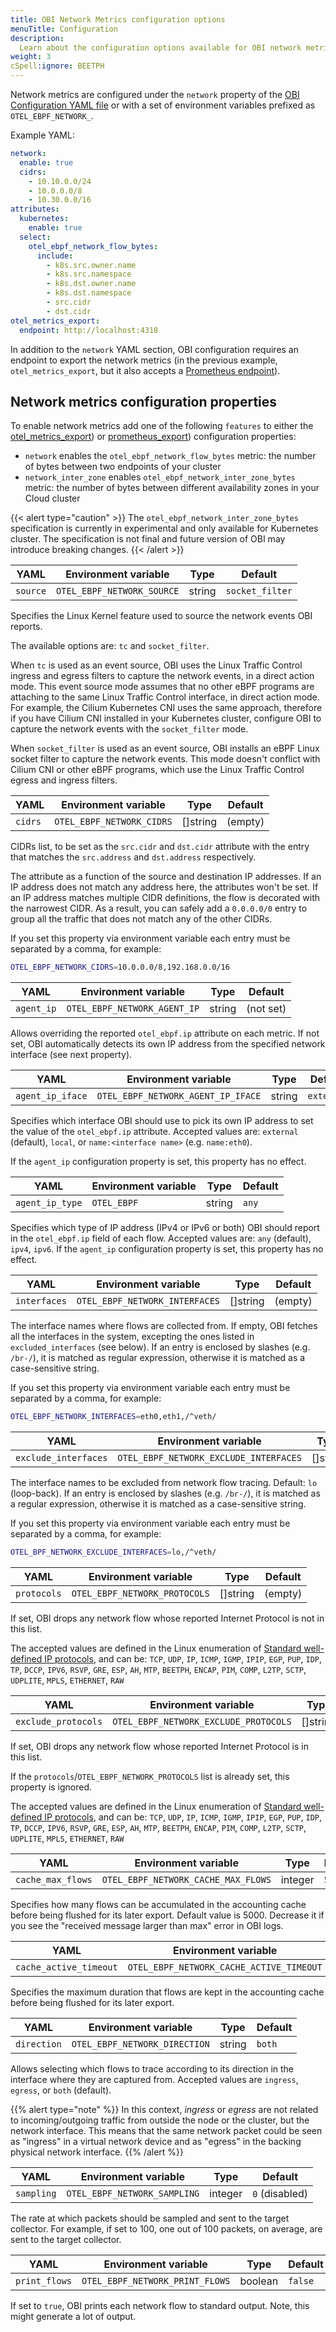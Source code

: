 ```yaml
---
title: OBI Network Metrics configuration options
menuTitle: Configuration
description:
  Learn about the configuration options available for OBI network metrics
weight: 3
cSpell:ignore: BEETPH
---
```


Network metrics are configured under the `network` property of the
[OBI Configuration YAML file](../../configure/options/) or with a set of
environment variables prefixed as `OTEL_EBPF_NETWORK_`.

Example YAML:

```yaml
network:
  enable: true
  cidrs:
    - 10.10.0.0/24
    - 10.0.0.0/8
    - 10.30.0.0/16
attributes:
  kubernetes:
    enable: true
  select:
    otel_ebpf_network_flow_bytes:
      include:
        - k8s.src.owner.name
        - k8s.src.namespace
        - k8s.dst.owner.name
        - k8s.dst.namespace
        - src.cidr
        - dst.cidr
otel_metrics_export:
  endpoint: http://localhost:4318
```

In addition to the `network` YAML section, OBI configuration requires an
endpoint to export the network metrics (in the previous example,
`otel_metrics_export`, but it also accepts a
[Prometheus endpoint](../../configure/options/)).

## Network metrics configuration properties

To enable network metrics add one of the following `features` to either the
[otel_metrics_export](../../configure/export-data/)) or
[prometheus_export](../../configure/export-data/#prometheus-http-endpoint))
configuration properties:

- `network` enables the `otel_ebpf_network_flow_bytes` metric: the number of
  bytes between two endpoints of your cluster
- `network_inter_zone` enables `otel_ebpf_network_inter_zone_bytes` metric: the
  number of bytes between different availability zones in your Cloud cluster

{{< alert type="caution" >}} The `otel_ebpf_network_inter_zone_bytes`
specification is currently in experimental and only available for Kubernetes
cluster. The specification is not final and future version of OBI may introduce
breaking changes. {{< /alert >}}

| YAML     | Environment variable       | Type   | Default         |
| -------- | -------------------------- | ------ | --------------- |
| `source` | `OTEL_EBPF_NETWORK_SOURCE` | string | `socket_filter` |

Specifies the Linux Kernel feature used to source the network events OBI
reports.

The available options are: `tc` and `socket_filter`.

When `tc` is used as an event source, OBI uses the Linux Traffic Control ingress
and egress filters to capture the network events, in a direct action mode. This
event source mode assumes that no other eBPF programs are attaching to the same
Linux Traffic Control interface, in direct action mode. For example, the Cilium
Kubernetes CNI uses the same approach, therefore if you have Cilium CNI
installed in your Kubernetes cluster, configure OBI to capture the network
events with the `socket_filter` mode.

When `socket_filter` is used as an event source, OBI installs an eBPF Linux
socket filter to capture the network events. This mode doesn't conflict with
Cilium CNI or other eBPF programs, which use the Linux Traffic Control egress
and ingress filters.

| YAML    | Environment variable      | Type     | Default |
| ------- | ------------------------- | -------- | ------- |
| `cidrs` | `OTEL_EBPF_NETWORK_CIDRS` | []string | (empty) |

CIDRs list, to be set as the `src.cidr` and `dst.cidr` attribute with the entry
that matches the `src.address` and `dst.address` respectively.

The attribute as a function of the source and destination IP addresses. If an IP
address does not match any address here, the attributes won't be set. If an IP
address matches multiple CIDR definitions, the flow is decorated with the
narrowest CIDR. As a result, you can safely add a `0.0.0.0/0` entry to group all
the traffic that does not match any of the other CIDRs.

If you set this property via environment variable each entry must be separated
by a comma, for example:

```sh
OTEL_EBPF_NETWORK_CIDRS=10.0.0.0/8,192.168.0.0/16
```

| YAML       | Environment variable         | Type   | Default   |
| ---------- | ---------------------------- | ------ | --------- |
| `agent_ip` | `OTEL_EBPF_NETWORK_AGENT_IP` | string | (not set) |

Allows overriding the reported `otel_ebpf.ip` attribute on each metric. If not
set, OBI automatically detects its own IP address from the specified network
interface (see next property).

| YAML             | Environment variable               | Type   | Default    |
| ---------------- | ---------------------------------- | ------ | ---------- |
| `agent_ip_iface` | `OTEL_EBPF_NETWORK_AGENT_IP_IFACE` | string | `external` |

Specifies which interface OBI should use to pick its own IP address to set the
value of the `otel_ebpf.ip` attribute. Accepted values are: `external`
(default), `local`, or `name:<interface name>` (e.g. `name:eth0`).

If the `agent_ip` configuration property is set, this property has no effect.

| YAML            | Environment variable | Type   | Default |
| --------------- | -------------------- | ------ | ------- |
| `agent_ip_type` | `OTEL_EBPF`          | string | `any`   |

Specifies which type of IP address (IPv4 or IPv6 or both) OBI should report in
the `otel_ebpf.ip` field of each flow. Accepted values are: `any` (default),
`ipv4`, `ipv6`. If the `agent_ip` configuration property is set, this property
has no effect.

| YAML         | Environment variable           | Type     | Default |
| ------------ | ------------------------------ | -------- | ------- |
| `interfaces` | `OTEL_EBPF_NETWORK_INTERFACES` | []string | (empty) |

The interface names where flows are collected from. If empty, OBI fetches all
the interfaces in the system, excepting the ones listed in `excluded_interfaces`
(see below). If an entry is enclosed by slashes (e.g. `/br-/`), it is matched as
regular expression, otherwise it is matched as a case-sensitive string.

If you set this property via environment variable each entry must be separated
by a comma, for example:

```sh
OTEL_EBPF_NETWORK_INTERFACES=eth0,eth1,/^veth/
```

| YAML                 | Environment variable                   | Type     | Default |
| -------------------- | -------------------------------------- | -------- | ------- |
| `exclude_interfaces` | `OTEL_EBPF_NETWORK_EXCLUDE_INTERFACES` | []string | `lo`    |

The interface names to be excluded from network flow tracing. Default: `lo`
(loop-back). If an entry is enclosed by slashes (e.g. `/br-/`), it is matched as
a regular expression, otherwise it is matched as a case-sensitive string.

If you set this property via environment variable each entry must be separated
by a comma, for example:

```sh
OTEL_BPF_NETWORK_EXCLUDE_INTERFACES=lo,/^veth/
```

| YAML        | Environment variable          | Type     | Default |
| ----------- | ----------------------------- | -------- | ------- |
| `protocols` | `OTEL_EBPF_NETWORK_PROTOCOLS` | []string | (empty) |

If set, OBI drops any network flow whose reported Internet Protocol is not in
this list.

The accepted values are defined in the Linux enumeration of
[Standard well-defined IP protocols](https://elixir.bootlin.com/linux/v6.8.7/source/include/uapi/linux/in.h#L28),
and can be: `TCP`, `UDP`, `IP`, `ICMP`, `IGMP`, `IPIP`, `EGP`, `PUP`, `IDP`,
`TP`, `DCCP`, `IPV6`, `RSVP`, `GRE`, `ESP`, `AH`, `MTP`, `BEETPH`, `ENCAP`,
`PIM`, `COMP`, `L2TP`, `SCTP`, `UDPLITE`, `MPLS`, `ETHERNET`, `RAW`

| YAML                | Environment variable                  | Type     | Default |
| ------------------- | ------------------------------------- | -------- | ------- |
| `exclude_protocols` | `OTEL_EBPF_NETWORK_EXCLUDE_PROTOCOLS` | []string | (empty) |

If set, OBI drops any network flow whose reported Internet Protocol is in this
list.

If the `protocols`/`OTEL_EBPF_NETWORK_PROTOCOLS` list is already set, this
property is ignored.

The accepted values are defined in the Linux enumeration of
[Standard well-defined IP protocols](https://elixir.bootlin.com/linux/v6.8.7/source/include/uapi/linux/in.h#L28),
and can be: `TCP`, `UDP`, `IP`, `ICMP`, `IGMP`, `IPIP`, `EGP`, `PUP`, `IDP`,
`TP`, `DCCP`, `IPV6`, `RSVP`, `GRE`, `ESP`, `AH`, `MTP`, `BEETPH`, `ENCAP`,
`PIM`, `COMP`, `L2TP`, `SCTP`, `UDPLITE`, `MPLS`, `ETHERNET`, `RAW`

| YAML              | Environment variable                | Type    | Default |
| ----------------- | ----------------------------------- | ------- | ------- |
| `cache_max_flows` | `OTEL_EBPF_NETWORK_CACHE_MAX_FLOWS` | integer | `5000`  |

Specifies how many flows can be accumulated in the accounting cache before being
flushed for its later export. Default value is 5000. Decrease it if you see the
"received message larger than max" error in OBI logs.

| YAML                   | Environment variable                     | Type     | Default |
| ---------------------- | ---------------------------------------- | -------- | ------- |
| `cache_active_timeout` | `OTEL_EBPF_NETWORK_CACHE_ACTIVE_TIMEOUT` | duration | `5s`    |

Specifies the maximum duration that flows are kept in the accounting cache
before being flushed for its later export.

| YAML        | Environment variable          | Type   | Default |
| ----------- | ----------------------------- | ------ | ------- |
| `direction` | `OTEL_EBPF_NETWORK_DIRECTION` | string | `both`  |

Allows selecting which flows to trace according to its direction in the
interface where they are captured from. Accepted values are `ingress`, `egress`,
or `both` (default).

{{% alert type="note" %}} In this context, _ingress_ or _egress_ are not related
to incoming/outgoing traffic from outside the node or the cluster, but the
network interface. This means that the same network packet could be seen as
"ingress" in a virtual network device and as "egress" in the backing physical
network interface. {{% /alert %}}

| YAML       | Environment variable         | Type    | Default        |
| ---------- | ---------------------------- | ------- | -------------- |
| `sampling` | `OTEL_EBPF_NETWORK_SAMPLING` | integer | `0` (disabled) |

The rate at which packets should be sampled and sent to the target collector.
For example, if set to 100, one out of 100 packets, on average, are sent to the
target collector.

| YAML          | Environment variable            | Type    | Default |
| ------------- | ------------------------------- | ------- | ------- |
| `print_flows` | `OTEL_EBPF_NETWORK_PRINT_FLOWS` | boolean | `false` |

If set to `true`, OBI prints each network flow to standard output. Note, this
might generate a lot of output.
